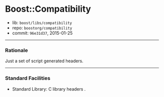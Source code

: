 # Boost::Compatibility

* lib: `boost/libs/compatibility`
* repo: `boostorg/compatibility`
* commit: `96e31d37`, 2015-01-25

------
### Rationale

Just a set of script generated <cXXXX> headers.

------
### Standard Facilities

* Standard Library: C library headers <cXXXX>.
